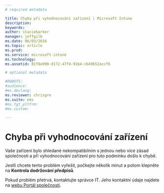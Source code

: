 ```yaml
---
# required metadata

title: Chyba při vyhodnocování zařízení | Microsoft Intune
description:
keywords:
author: staciebarker
manager: jeffgilb
ms.date: 06/03/2016
ms.topic: article
ms.prod:
ms.service: microsoft-intune
ms.technology:
ms.assetid: 81f8a990-d172-47f4-91b4-cb49652accf6

# optional metadata

#ROBOTS:
#audience:
#ms.devlang:
ms.reviewer: chrisgre
ms.suite: ems
#ms.tgt_pltfrm:
#ms.custom:

---
```



# Chyba při vyhodnocování zařízení
Vaše zařízení bylo shledané nekompatibilním s jednou nebo více zásad společnosti a při vyhodnocování zařízení pro tuto podmínku došlo k chybě.

Jestli chcete tento problém vyřešit, počkejte několik minut a potom klepněte na **Kontrola dodržování předpisů**.

Pokud problém přetrvá, kontaktujte správce IT. Jeho kontaktní údaje najdete na [webu Portál společnosti](http://portal.manage.microsoft.com).



<!--HONumber=Jun16_HO2-->


